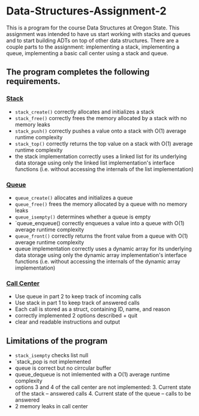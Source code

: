 # Data-Structures-Assignment-2
This is a program for the course Data Structures at Oregon State. This assignment was intended to have us start working with stacks and queues and to
start building ADTs on top of other data structures. There are a couple parts to the assignment: implementing a stack, implementing a queue, implementing a basic call center using a stack and queue.


## The program completes the following requirements.

### <ins>Stack </ins>
- `stack_create()` correctly allocates and initializes a stack
- `stack_free()` correctly frees the memory allocated by a stack with no memory leaks
- `stack_push()` correctly pushes a value onto a stack with O(1) average runtime complexity
- `stack_top()` correctly returns the top value on a stack with O(1) average runtime complexity
- the stack implementation correctly uses a linked list for its underlying data storage using only the linked list implementation's interface functions (i.e. without accessing the internals of the list implementation)

### <ins>Queue </ins>
- `queue_create()` allocates and initializes a queue
- `queue_free()` frees the memory allocated by a queue with no memory leaks
- `queue_isempty()` determines whether a queue is empty
- `queue_enqueue() correctly enqueues a value into a queue with O(1) average runtime complexity
- `queue_front()` correctly returns the front value from a queue with O(1) average runtime complexity
- queue implementation correctly uses a dynamic array for its underlying data storage using only the dynamic array implementation's interface functions (i.e. without accessing the internals of the dynamic array implementation)

### <ins>Call Center </ins>
- Use queue in part 2 to keep track of incoming calls
- Use stack in part 1 to keep track of answered calls
- Each call is stored as a struct, containing ID, name, and reason
- correctly implemented 2 options described + quit
- clear and readable instructions and output

## Limitations of the program
- `stack_isempty` checks list null
- `stack_pop is not implemented
- queue is correct but no cirrcular buffer
- queue_dequeue is not imlemented with a O(1) average runtime complexity
- options 3 and 4 of the call center are not implemented:
  3. Current state of the stack – answered calls
  4. Current state of the queue – calls to be answered
- 2 memory leaks in call center



